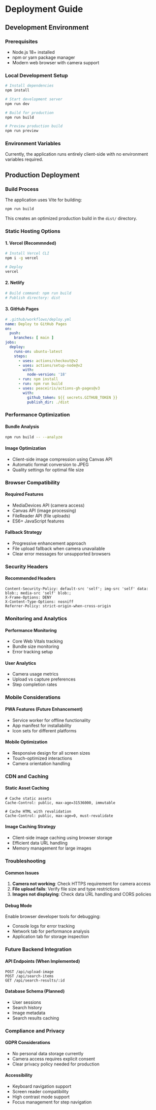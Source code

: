 
# Deployment Guide

## Development Environment

### Prerequisites
- Node.js 18+ installed
- npm or yarn package manager
- Modern web browser with camera support

### Local Development Setup
```bash
# Install dependencies
npm install

# Start development server
npm run dev

# Build for production
npm run build

# Preview production build
npm run preview
```

### Environment Variables
Currently, the application runs entirely client-side with no environment variables required.

## Production Deployment

### Build Process
The application uses Vite for building:
```bash
npm run build
```

This creates an optimized production build in the `dist/` directory.

### Static Hosting Options

#### 1. Vercel (Recommnded)
```bash
# Install Vercel CLI
npm i -g vercel

# Deploy
vercel
```

#### 2. Netlify
```bash
# Build command: npm run build
# Publish directory: dist
```

#### 3. GitHub Pages
```yaml
# .github/workflows/deploy.yml
name: Deploy to GitHub Pages
on:
  push:
    branches: [ main ]
jobs:
  deploy:
    runs-on: ubuntu-latest
    steps:
      - uses: actions/checkout@v2
      - uses: actions/setup-node@v2
        with:
          node-version: '18'
      - run: npm install
      - run: npm run build
      - uses: peaceiris/actions-gh-pages@v3
        with:
          github_token: ${{ secrets.GITHUB_TOKEN }}
          publish_dir: ./dist
```

### Performance Optimization

#### Bundle Analysis
```bash
npm run build -- --analyze
```

#### Image Optimization
- Client-side image compression using Canvas API
- Automatic format conversion to JPEG
- Quality settings for optimal file size

### Browser Compatibility

#### Required Features
- MediaDevices API (camera access)
- Canvas API (image processing)
- FileReader API (file uploads)
- ES6+ JavaScript features

#### Fallback Strategy
- Progressive enhancement approach
- File upload fallback when camera unavailable
- Clear error messages for unsupported browsers

### Security Headers

#### Recommended Headers
```
Content-Security-Policy: default-src 'self'; img-src 'self' data: blob:; media-src 'self' blob:;
X-Frame-Options: DENY
X-Content-Type-Options: nosniff
Referrer-Policy: strict-origin-when-cross-origin
```

### Monitoring and Analytics

#### Performance Monitoring
- Core Web Vitals tracking
- Bundle size monitoring
- Error tracking setup

#### User Analytics
- Camera usage metrics
- Upload vs capture preferences
- Step completion rates

### Mobile Considerations

#### PWA Features (Future Enhancement)
- Service worker for offline functionality
- App manifest for installability
- Icon sets for different platforms

#### Mobile Optimization
- Responsive design for all screen sizes
- Touch-optimized interactions
- Camera orientation handling

### CDN and Caching

#### Static Asset Caching
```
# Cache static assets
Cache-Control: public, max-age=31536000, immutable

# Cache HTML with revalidation
Cache-Control: public, max-age=0, must-revalidate
```

#### Image Caching Strategy
- Client-side image caching using browser storage
- Efficient data URL handling
- Memory management for large images

### Troubleshooting

#### Common Issues
1. **Camera not working**: Check HTTPS requirement for camera access
2. **File upload fails**: Verify file size and type restrictions
3. **Images not displaying**: Check data URL handling and CORS policies

#### Debug Mode
Enable browser developer tools for debugging:
- Console logs for error tracking
- Network tab for performance analysis
- Application tab for storage inspection

### Future Backend Integration

#### API Endpoints (When Implemented)
```
POST /api/upload-image
POST /api/search-items
GET /api/search-results/:id
```

#### Database Schema (Planned)
- User sessions
- Search history
- Image metadata
- Search results caching

### Compliance and Privacy

#### GDPR Considerations
- No personal data storage currently
- Camera access requires explicit consent
- Clear privacy policy needed for production

#### Accessibility
- Keyboard navigation support
- Screen reader compatibility
- High contrast mode support
- Focus management for step navigation
